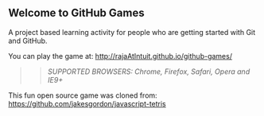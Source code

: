 ## Welcome to GitHub Games

A project based learning activity for people who are getting started with Git and GitHub.

You can play the game at: http://rajaAtIntuit.github.io/github-games/

>> _*SUPPORTED BROWSERS*: Chrome, Firefox, Safari, Opera and IE9+_

This fun open source game was cloned from: https://github.com/jakesgordon/javascript-tetris

